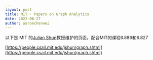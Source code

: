 ```yaml
---
layout: post
title: MIT - Papers on Graph Analytics
date: 2022-06-27
author: aaronchenwei
---
```


以下是 MIT 的[Julian Shun](https://people.csail.mit.edu/jshun/)教授维护的页面，配合MIT的课程6.886和6.827

[https://people.csail.mit.edu/jshun/graph.shtml](https://people.csail.mit.edu/jshun/graph.shtml)
